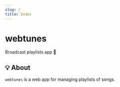 ```yaml
---
slug: /
title: Index
---
```


# webtunes

Broadcast playlists app 💽

## 💡 About

`webtunes` is a web app for managing playlists of songs.
